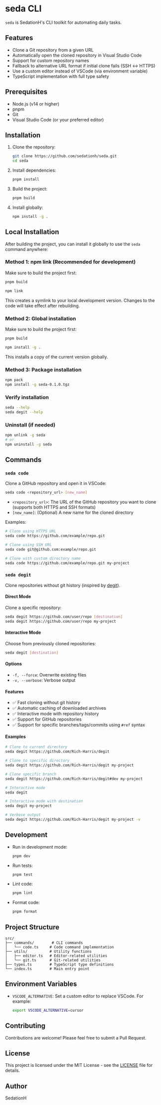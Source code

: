 # seda CLI

`seda` is SedationH's CLI toolkit for automating daily tasks.

## Features

- Clone a Git repository from a given URL
- Automatically open the cloned repository in Visual Studio Code
- Support for custom repository names
- Fallback to alternative URL format if initial clone fails (SSH ↔ HTTPS)
- Use a custom editor instead of VSCode (via environment variable)
- TypeScript implementation with full type safety

## Prerequisites

- Node.js (v14 or higher)
- pnpm
- Git
- Visual Studio Code (or your preferred editor)

## Installation

1. Clone the repository:
   ```bash
   git clone https://github.com/sedationh/seda.git
   cd seda
   ```

2. Install dependencies:
   ```bash
   pnpm install
   ```

3. Build the project:
   ```bash
   pnpm build
   ```

4. Install globally:
   ```bash
   npm install -g .
   ```

## Local Installation

After building the project, you can install it globally to use the `seda` command anywhere:

### Method 1: npm link (Recommended for development)

Make sure to build the project first:
```bash
pnpm build
```

```bash
npm link
```
This creates a symlink to your local development version. Changes to the code will take effect after rebuilding.

### Method 2: Global installation

Make sure to build the project first:
```bash
pnpm build
```

```bash
npm install -g .
```
This installs a copy of the current version globally.

### Method 3: Package installation
```bash
npm pack
npm install -g seda-0.1.0.tgz
```

### Verify installation
```bash
seda --help
seda degit --help
```

### Uninstall (if needed)
```bash
npm unlink -g seda
# or
npm uninstall -g seda
```

## Commands

### `seda code`

Clone a GitHub repository and open it in VSCode:

```bash
seda code <repository_url> [new_name]
```

- `<repository_url>`: The URL of the GitHub repository you want to clone (supports both HTTPS and SSH formats)
- `[new_name]`: (Optional) A new name for the cloned directory

Examples:
```bash
# Clone using HTTPS URL
seda code https://github.com/example/repo.git

# Clone using SSH URL
seda code git@github.com:example/repo.git

# Clone with custom directory name
seda code https://github.com/example/repo.git my-project
```

### `seda degit`
Clone repositories without git history (inspired by [degit](https://github.com/Rich-Harris/degit)).

#### Direct Mode
Clone a specific repository:
```bash
seda degit https://github.com/user/repo [destination]
seda degit https://github.com/user/repo my-project
```

#### Interactive Mode
Choose from previously cloned repositories:
```bash
seda degit [destination]
```

#### Options
- `-f, --force`: Overwrite existing files
- `-v, --verbose`: Verbose output

#### Features
- ✅ Fast cloning without git history
- ✅ Automatic caching of downloaded archives
- ✅ Interactive mode with repository history
- ✅ Support for GitHub repositories
- ✅ Support for specific branches/tags/commits using `#ref` syntax

#### Examples
```bash
# Clone to current directory
seda degit https://github.com/Rich-Harris/degit

# Clone to specific directory
seda degit https://github.com/Rich-Harris/degit my-project

# Clone specific branch
seda degit https://github.com/Rich-Harris/degit#dev my-project

# Interactive mode
seda degit

# Interactive mode with destination
seda degit my-project

# Verbose output
seda degit https://github.com/Rich-Harris/degit my-project -v
```

## Development

- Run in development mode:
  ```bash
  pnpm dev
  ```

- Run tests:
  ```bash
  pnpm test
  ```

- Lint code:
  ```bash
  pnpm lint
  ```

- Format code:
  ```bash
  pnpm format
  ```

## Project Structure

```
src/
├── commands/        # CLI commands
│   └── code.ts     # Code command implementation
├── utils/          # Utility functions
│   ├── editor.ts   # Editor-related utilities
│   └── git.ts      # Git-related utilities
├── types.ts        # TypeScript type definitions
└── index.ts        # Main entry point
```

## Environment Variables

- `VSCODE_ALTERNATIVE`: Set a custom editor to replace VSCode. For example:
  ```sh
  export VSCODE_ALTERNATIVE=cursor
  ```

## Contributing

Contributions are welcome! Please feel free to submit a Pull Request.

## License

This project is licensed under the MIT License - see the [LICENSE](LICENSE) file for details.

## Author

SedationH